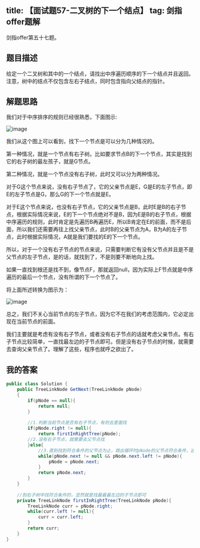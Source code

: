 title: 【面试题57-二叉树的下一个结点】
tag: 剑指offer题解
---
剑指offer第五十七题。
<!-- more -->

## 题目描述

给定一个二叉树和其中的一个结点，请找出中序遍历顺序的下一个结点并且返回。注意，树中的结点不仅包含左右子结点，同时包含指向父结点的指针。


## 解题思路

我们对于中序排序的规则已经很熟悉，下面图示:

![image](http://bloghello.oursnail.cn/suanfa6-8.png)

我们从这个图上可以看到，找下一个节点是可以分为几种情况的。

第一种情况，就是一个节点有右子树。比如要求节点B的下一个节点，其实是找到它的右子树的最左孩子，就是G节点。

第二种情况，就是一个节点没有右子树，此时又可以分为两种情况。

对于G这个节点来说，没有右子节点了，它的父亲节点是E，G是E的左子节点，即E的左子节点是G，那么G的下一个节点就是E。

对于E这个节点来说，也没有右子节点，它的父亲节点是B，此时E是B的右子节点，根据实际情况来说，E的下一个节点绝对不是B，因为E是B的右子节点，根据中序遍历的规则，此时肯定是先遍历B再遍历E，所以B肯定在E的前面，而不是后面，所以我们还需要再往上找父亲节点，此时B的父亲节点为A，B为A的左子节点，此时根据实际情况，A就是我们要找的E的下一个节点。

所以，对于一个没有右子节点的节点来说，只需要判断它有没有父节点并且是不是父节点的左子节点，是的话，就找到了，不是则要不断地向上找。

如果一直找到根还是找不到，像节点F，那就返回null，因为实际上F节点就是中序遍历的最后一个节点，没有所谓的下一个节点了。

将上面所述转换为图示为：

![image](http://bloghello.oursnail.cn/suanfa6-9.png)

总之，我们不关心当前节点的左子节点，因为它不在我们的考虑范围内，它必定出现在当前节点的前面。

我们主要就是考虑有没有右子节点，或者没有右子节点的话就考虑父亲节点。有右子节点比较简单，一直找最左边的子节点即可。但是没有右子节点的时候，就需要去查询父亲节点了。理解了这些，程序也就呼之欲出了。

## 我的答案


```java
public class Solution {
    public TreeLinkNode GetNext(TreeLinkNode pNode)
    {
        if(pNode == null){
            return null;
        } 
        
        //1.判断当前节点是否有右子节点，有则去里面找
        if(pNode.right != null){
            return firstInRightTree(pNode);
        //2.没有右子节点，就需要去父节点找
        }else{
            //3.直到找到符合条件的父节点为止，跳出循环时pNode的父节点符合条件，这个父节点就是我们要的东西
            while(pNode.next != null && pNode.next.left != pNode){
                pNode = pNode.next;
            }
            return pNode.next;
        }
    }
    
    //到右子树中找符合条件的，显然就是找最最最左边的子节点即可
    private TreeLinkNode firstInRightTree(TreeLinkNode pNode){
        TreeLinkNode curr = pNode.right;
        while(curr.left != null){
            curr = curr.left;
        }
        return curr;
    }
}
```